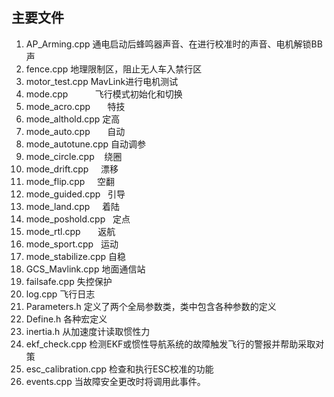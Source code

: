 ## 主要文件
1.  AP_Arming.cpp         通电启动后蜂鸣器声音、在进行校准时的声音、电机解锁BB声
2.  fence.cpp             地理限制区，阻止无人车入禁行区
3.  motor_test.cpp        MavLink进行电机测试
4.  mode.cpp              飞行模式初始化和切换
5.  mode_acro.cpp         特技
6.  mode_althold.cpp      定高
7.  mode_auto.cpp         自动
8.  mode_autotune.cpp     自动调参
9.  mode_circle.cpp       绕圈
10. mode_drift.cpp        漂移
11. mode_flip.cpp         空翻
12. mode_guided.cpp       引导
13. mode_land.cpp         着陆
14. mode_poshold.cpp      定点
15. mode_rtl.cpp          返航
16. mode_sport.cpp        运动
17. mode_stabilize.cpp    自稳
18. GCS_Mavlink.cpp       地面通信站
19. failsafe.cpp          失控保护
20. log.cpp               飞行日志
21. Parameters.h          定义了两个全局参数类，类中包含各种参数的定义
22. Define.h              各种宏定义
23. inertia.h             从加速度计读取惯性力
24. ekf_check.cpp         检测EKF或惯性导航系统的故障触发飞行的警报并帮助采取对策
25. esc_calibration.cpp   检查和执行ESC校准的功能
26. events.cpp            当故障安全更改时将调用此事件。


